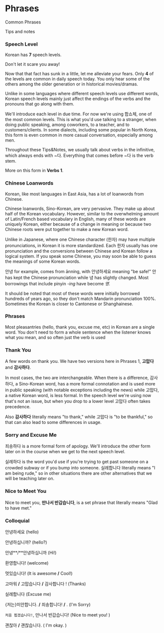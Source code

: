 # Phrases

Common Phrases

Tips and notes

### **Speech Level**

Korean has **7** speech levels.

Don't let it scare you away!

Now that that fact has sunk in a little, let me alleviate your fears. Only **4** of the levels are common in daily speech today. You only hear some of the others among the older generation or in historical movies/dramas.

Unlike in some languages where different speech levels use different words, Korean speech levels mainly just affect the endings of the verbs and the pronouns that go along with them.

We'll introduce each level in due time. For now we're using 합쇼체, one of the most common levels. This is what you'd use talking to a stranger, when doing public speaking, among coworkers, to a teacher, and to customers/clients. In some dialects, including some popular in North Korea, this form is even common in more casual conversation, especially among men.

Throughout these Tips&Notes, we usually talk about verbs in the infinitive, which always ends with ~다. Everything that comes before ~다 is the verb stem.

More on this form in **Verbs 1**.

### **Chinese Loanwords**

Korean, like most languages in East Asia, has a lot of loanwords from Chinese.

Chinese loanwords, Sino-Korean, are very pervasive. They make up about half of the Korean vocabulary. However, similar to the overwhelming amount of Latin/French based vocabulary in English, many of these words are uniquely Korean, either because of a change in meaning or because two Chinese roots were put together to make a new Korean word.

Unlike in Japanese, where one Chinese character \(한자\) may have multiple pronunciations, in Korean it is more standardized. Each 한자 usually has one pronunciation and the conversions between Chinese and Korean follow a logical system. If you speak some Chinese, you may soon be able to guess the meanings of some Korean words.

안녕 for example, comes from ānníng, with 안녕하세요 meaning "be safe!" 안 has kept the Chinese pronunciation while 녕 has slightly changed. Most borrowings that include pinyin _-ing_ have become _영_.

It should be noted that most of these words were initially borrowed hundreds of years ago, so they don't match Mandarin pronunciation 100%. Sometimes the Korean is closer to Cantonese or Shanghainese.

### **Phrases**

Most pleasantries \(hello, thank you, excuse me, etc\) in Korean are a single word. You don't need to form a whole sentence when the listener knows what you mean, and so often just the verb is used

### **Thank You**

A few words on thank you. We have two versions here in Phrases 1, **고맙다** and **감사하다**.

In most cases, the two are interchangeable. When there is a difference, 감사하다, a Sino-Korean word, has a more formal connotation and is used more in public speaking \(with notable exceptions including the news\) while 고맙다, a native Korean word, is less formal. In the speech level we're using now that's not an issue, but when you drop to a lower level 고맙다 often takes precedence.

Also **감사하다** literally means "to thank," while 고맙다 is "to be thankful," so that can also lead to some differences in usage.

### **Sorry and Excuse Me**

죄송하다 is a more formal form of apology. We'll introduce the other form later on in the course when we get to the next speech level.

실례하다 is the word you'd use if you're trying to get past someone on a crowded subway or if you bump into someone. 실례합니다 literally means "I am being rude," so in other situations there are other alternatives that we will be teaching later on.

### **Nice to Meet You**

Nice to meet you, **만나서 반갑습니다**, is a set phrase that literally means "Glad to have met."

### Colloquial

안녕하세요 \(hello\)

안녕하십니까? \(hello?\)

안녕**/**안녕하십니까  \(Hi!\)

환영합니다! \(welcome\)

멋있습니다! \(It is awesome **/** Cool!\)

고마워 **/** 고맙습니다 **/** 감사합니다 ! \(Thanks\)

실례합니다 \(Excuse me\)

{저는}미안합니다. **/** 죄송합니다! **/** . \(I'm Sorry\)

`처음 뵙겠습니다!`, 만나서 반갑습니다! \(Nice to meet you! \)

 괜찮아 **/** 괜찮습니다. \( I'm okay. \)

